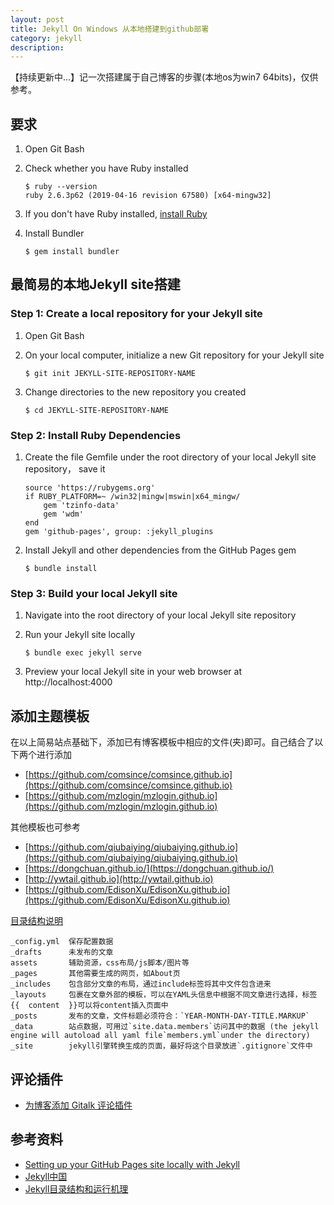 ```yaml
---
layout: post
title: Jekyll On Windows 从本地搭建到github部署
category: jekyll
description: 
---
```


【持续更新中...】记一次搭建属于自己博客的步骤(本地os为win7 64bits)，仅供参考。


## 要求
1. Open Git Bash

2. Check whether you have Ruby installed

	```
	$ ruby --version
	ruby 2.6.3p62 (2019-04-16 revision 67580) [x64-mingw32]
	```

3. If you don't have Ruby installed, [install Ruby](https://rubyinstaller.org/downloads/)

4. Install Bundler

	```
	$ gem install bundler
	```

## 最简易的本地Jekyll site搭建
### Step 1: Create a local repository for your Jekyll site

1. Open Git Bash

2. On your local computer, initialize a new Git repository for your Jekyll site

	``` 
	$ git init JEKYLL-SITE-REPOSITORY-NAME
	```

3. Change directories to the new repository you created

	``` 
	$ cd JEKYLL-SITE-REPOSITORY-NAME
	```


### Step 2: Install Ruby Dependencies 

1. Create the file Gemfile under the root directory of your local Jekyll site repository， save it 

	```
	source 'https://rubygems.org'
	if RUBY_PLATFORM=~ /win32|mingw|mswin|x64_mingw/ 
		gem 'tzinfo-data'
		gem 'wdm'
	end
	gem 'github-pages', group: :jekyll_plugins
	```

2. Install Jekyll and other dependencies from the GitHub Pages gem

	```
	$ bundle install
	```


### Step 3: Build your local Jekyll site
1. Navigate into the root directory of your local Jekyll site repository

2. Run your Jekyll site locally

	```
	$ bundle exec jekyll serve
	```

3. Preview your local Jekyll site in your web browser at http://localhost:4000

## 添加主题模板

在以上简易站点基础下，添加已有博客模板中相应的文件(夹)即可。自己结合了以下两个进行添加

- [https://github.com/comsince/comsince.github.io](https://github.com/comsince/comsince.github.io)
- [https://github.com/mzlogin/mzlogin.github.io](https://github.com/mzlogin/mzlogin.github.io)

 其他模板也可参考
- [https://github.com/qiubaiying/qiubaiying.github.io](https://github.com/qiubaiying/qiubaiying.github.io)
- [https://dongchuan.github.io/](https://dongchuan.github.io/)
- [http://ywtail.github.io](http://ywtail.github.io) 
- [https://github.com/EdisonXu/EdisonXu.github.io](https://github.com/EdisonXu/EdisonXu.github.io)

[目录结构说明](https://www.jianshu.com/p/50d97f32e558)
```
_config.yml  保存配置数据
_drafts      未发布的文章
assets       辅助资源，css布局/js脚本/图片等
_pages       其他需要生成的网页，如About页	
_includes    包含部分文章的布局，通过include标签将其中文件包含进来
_layouts     包裹在文章外部的模板，可以在YAML头信息中根据不同文章进行选择，标签{{  content  }}可以将content插入页面中
_posts       发布的文章，文件标题必须符合：`YEAR-MONTH-DAY-TITLE.MARKUP`
_data        站点数据，可用过`site.data.members`访问其中的数据 (the jekyll engine will autoload all yaml file`members.yml`under the directory)
_site        jekyll引擎转换生成的页面，最好将这个目录放进`.gitignore`文件中
```


## 评论插件

* [为博客添加 Gitalk 评论插件](https://www.jianshu.com/p/78c64d07124d)

## 参考资料

* [Setting up your GitHub Pages site locally with Jekyll](https://help.github.com/en/articles/setting-up-your-github-pages-site-locally-with-jekyll)
* [Jekyll中国](http://jekyllcn.com/)
* [Jekyll目录结构和运行机理	](https://blog.csdn.net/HopefulLight/article/details/78366374)